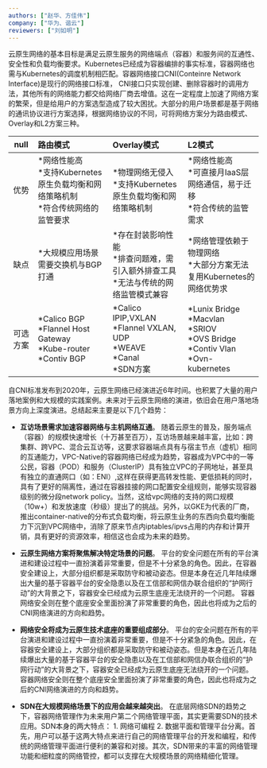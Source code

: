 ```yaml
---
authors: ["赵华、方佳伟"]
company: ["华为、谐云"]
reviewers: ["刘如明"]
---
```


云原生网络的基本目标是满足云原生服务的网络端点（容器）和服务间的互通性、安全性和负载均衡要求。Kubernetes已经成为容器编排的事实标准，容器网络也需与Kubernetes的调度机制相匹配。容器网络接口CNI(Conteinre Network Interface)是现行的网络接口标准， CNI接口只实现创建、删除容器时的调用方法，其他所有的网络能力都交给网络厂商去增值。这在一定程度上加速了网络方案的繁荣，但是给用户的方案选型造成了较大困扰。大部分的用户场景都是基于网络的通讯协议进行方案选择，根据网络协议的不同，可将网络方案分为路由模式、Overlay和L2方案三种。

null|路由模式|Overlay模式|L2模式
:-:|:-|:-|:-
优势|*网络性能高<br>*支持Kubernetes原生负载均衡和网络策略机制<br>*符合传统网络的监管要求|*物理网络无侵入<br>*支持Kubernetes原生负载均衡和网络策略机制|*网络性能高<br>*可直接月IaaS层网络通信，易于迁移<br>*符合传统的监管需求
缺点|*大规模应用场景需要交换机与BGP打通|*存在封装影响性能<br>*排查问题难，需引入额外排查工具<br>*无法与传统的网络监管模式兼容|*网络管理依赖于物理网络<br>*大部分方案无法复用Kubernetes的网络优势求
可选方案|*Calico BGP<br>*Flannel Host Gateway<br>*Kube-router<br>*Contiv BGP|*Calico IPIP,VXLAN<br>*Flannel VXLAN, UDP<br>*WEAVE<br>*Canal<br>*SDN方案|*Lunix Bridge<br>*Macvlan<br>*SRIOV<br>*OVS Bridge<br>*Contiv Vlan<br>*Ovn-kubernetes

自CNI标准发布到2020年，云原生网络已经演进近6年时间。也积累了大量的用户落地案例和大规模的实践案例。未来对于云原生网络的演进，依旧会在用户落地场景方向上深度演进。总结起来主要是以下几个趋势：
- **互访场景需求加速容器网络与主机网络互通**。
随着云原生的普及，服务端点（容器）的规模快速增长（十万甚至百万），互访场景越来越丰富，比如：跨集群、跨VPC、混合云互访等，这要求容器端点具有与宿主节点（虚机）相同的互通能力，VPC-Native的容器网络已经成为趋势，容器成为VPC中的一等公民，容器（POD）和服务（ClusterIP）具有独立VPC的子网地址，甚至具有独立的直通网口（如：ENI）,这样在获得更高转发性能、更低损耗的同时，具有了更好的隔离性，通过在容器挂接的网口配置安全组规则，能够实现容器级别的微分段network policy。当然，这给vpc网络的支持的网口规模（10w+）和发放速度（秒级）提出了的挑战。另外，以GKE为代表的厂商，推出container-native的分布式负载均衡，将云原生业务的东西向负载均衡能力下沉到VPC网络中，消除了原来节点内iptables/ipvs占用的内存和计算开销，具有更好的资源效率，相信这也会成为未来的趋势。

- **云原生网络方案将聚焦解决特定场景的问题**。
平台的安全问题在所有的平台演进和建设过程中一直扮演着非常重要，但是不十分紧急的角色。因此，在容器安全建设上，大部分组织都是采取防守和被动姿态。但是本身在近几年陆续爆出大量的基于容器平台的安全隐患以及在工信部和网信办联合组织的“护网行动”的大背景之下，容器安全已经成为云原生底座无法绕开的一个问题。 容器网络安全则在整个底座安全里面扮演了非常重要的角色，因此也将成为之后的CNI网络演进的方向和趋势。

- **网络安全将成为云原生技术底座的重要组成部分**。
平台的安全问题在所有的平台演进和建设过程中一直扮演着非常重要，但是不十分紧急的角色。因此，在容器安全建设上，大部分组织都是采取防守和被动姿态。但是本身在近几年陆续爆出大量的基于容器平台的安全隐患以及在工信部和网信办联合组织的“护网行动”的大背景之下，容器安全已经成为云原生底座无法绕开的一个问题。 容器网络安全则在整个底座安全里面扮演了非常重要的角色，因此也将成为之后的CNI网络演进的方向和趋势。

- **SDN在大规模网络场景下的应用会越来越突出**。
在底层网络SDN的趋势之下，容器网络管理作为未来用户第二个网络管理平面，其实更需要SDN的技术应用。SDN本身的两大特点： 1. 网络可编程 2. 数据平面和管理平台分离。首先，用户可以基于这两大特点来进行自己的网络管理平台的开发和编程，和传统的网络管理平面进行便利的兼容和对接。其次，SDN带来的丰富的网络管理功能和细粒度的网络管控，都可以支撑在大规模场景的网络精细化管理。
